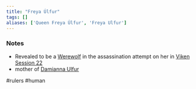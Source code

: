 ```yaml
---
title: "Freya Úlfur"
tags: []
aliases: ['Queen Freya Úlfur', 'Freya Ulfur']
---
```


### Notes

- Revealed to be a [Werewolf](content/Species/Werewolf.md) in the assassination attempt on her in [Viken Session 22](content/Session%20Notes/Viken%20Session%2022.md)
- mother of [Damianna Ulfur](content/NPCs/Damianna%20Ulfur.md)

#rulers #human 